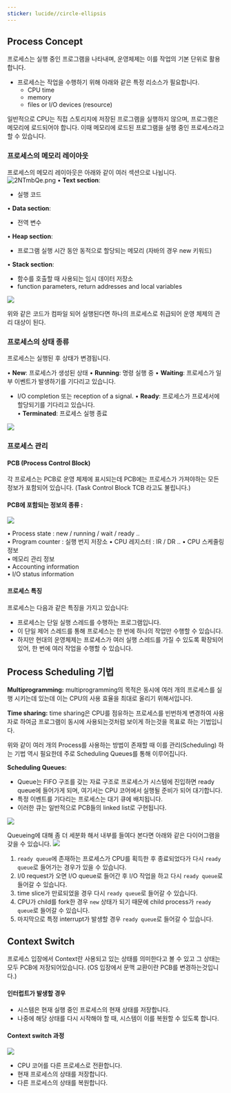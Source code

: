 ```yaml
---
sticker: lucide//circle-ellipsis
---
```

## Process Concept

프로세스는 실행 중인 프로그램을 나타내며, 운영체제는 이를 작업의 기본 단위로 활용합니다.
- 프로세스는 작업을 수행하기 위해 아래와 같은 특정 리소스가 필요합니다.
	- CPU time
	- memory
	- files or I/O devices (resource)

일반적으로 CPU는 직접 스토리지에 저장된 프로그램을 실행하지 않으며, 프로그램은 메모리에 로드되어야 합니다. 이때 메모리에 로드된 프로그램을 실행 중인 프로세스라고 할 수 있습니다.

### 프로세스의 메모리 레이아웃

프로세스의 메모리 레이아웃은 아래와 같이 여러 섹션으로 나뉩니다.
![2NTmbQe.png](https://i.imgur.com/2NTmbQe.png)
• **Text section**:
- 실행 코드

• **Data section**:
- 전역 변수

• **Heap section**:
- 프로그램 실행 시간 동안 동적으로 할당되는 메모리 (자바의 경우 new 키워드)

• **Stack section**:
- 함수를 호출할 때 사용되는 임시 데이터 저장소
- function parameters, return addresses and local variables

![](https://i.imgur.com/be84ExN.png)

위와 같은 코드가 컴파일 되어 실행된다면 하나의 프로세스로 취급되어 운영 체제의 관리 대상이 된다.

### 프로세스의 상태 종류

프로세스는 실행된 후 상태가 변경됩니다.  
  
• **New**: 프로세스가 생성된 상태
• **Running**: 명령 실행 중
• **Waiting**: 프로세스가 일부 이벤트가 발생하기를 기다리고 있습니다.  
- I/O completion 또는 reception of a signal.
• **Ready**: 프로세스가 프로세서에 할당되기를 기다리고 있습니다.  
• **Terminated**: 프로세스 실행 종료

![](https://i.imgur.com/ygMuMia.png)

### 프로세스 관리

#### PCB (Process Control Block)

각 프로세스는 PCB로 운영 체제에 표시되는데 PCB에는 프로세스가 가져야하는 모든 정보가 포함되어 있습니다. (Task Control Block TCB 라고도 불립니다.)
#### PCB에 포함되는 정보의 종류 :

![](https://i.imgur.com/K9X4qX3.png)

• Process state : new / running / wait / ready ..  
• Program counter : 실행 번지 저장소
• CPU 레지스터 : IR / DR ..
• CPU 스케줄링 정보  
• 메모리 관리 정보  
• Accounting information  
• I/O status information

#### 프로세스 특징

프로세스는 다음과 같은 특징을 가지고 있습니다:

- 프로세스는 단일 실행 스레드를 수행하는 프로그램입니다.
- 이 단일 제어 스레드를 통해 프로세스는 한 번에 하나의 작업만 수행할 수 있습니다.
- 하지만 현대의 운영체제는 프로세스가 여러 실행 스레드를 가질 수 있도록 확장되어 있어, 한 번에 여러 작업을 수행할 수 있습니다.

## Process Scheduling 기법

**Multiprogramming:**
multiprogramming의 목적은 동시에 여러 개의 프로세스를 실행 시키는데 있는데 이는 CPU의 사용 효율을 최대로 올리기 위해서입니다.

**Time sharing:**
time sharing은 CPU를 점유하는 프로세스를 빈번하게 변경하여 사용자로 하여금 프로그램이 동시에 사용되는것처럼 보이게 하는것을 목표로 하는 기법입니다.

위와 같이 여러 개의 Process를 사용하는 방법이 존재할 때 이를 관리(Scheduling) 하는 기법 역시 필요한데 주로 Scheduling Queues를 통해 이루어집니다.

**Scheduling Queues:**
- Queue는 FIFO 구조를 갖는 자료 구조로 프로세스가 시스템에 진입하면 ready queue에 들어가게 되며, 여기서는 CPU 코어에서 실행될 준비가 되어 대기합니다.
- 특정 이벤트를 기다리는 프로세스는 대기 큐에 배치됩니다.
- 이러한 큐는 일반적으로 PCB들의 linked list로 구현됩니다.

![](https://i.imgur.com/qaqWXNZ.png)

Queueing에 대해 좀 더 세분화 해서 내부를 들여다 본다면 아래와 같은 다이어그램을 갖을 수 있습니다.
![](https://i.imgur.com/KnvWduj.png)
1. `ready queue`에 존재하는 프로세스가 CPU를 획득한 후 종료되었다가 다시 `ready queue`로 들어가는 경우가 있을 수 있습니다.
2. I/0 request가 오면 I/O queue로 들어간 후 I/O 작업을 하고 다시 `ready queue`로 들어갈 수 있습니다.
3. time slice가 만료되었을 경우 다시 `ready queue`로 들어갈 수 있습니다.
4. CPU가 child를 fork한 경우 `new` 상태가 되기 때문에 child process가 `ready queue`로 들어갈 수 있습니다.
5. 마지막으로 특정 interrupt가 발생할 경우 `ready queue`로 들어갈 수 있습니다.


## Context Switch

프로세스 입장에서 Context란 사용되고 있는 상태를 의미한다고 볼 수 있고 그 상태는 모두 PCB에 저장되어있습니다. (OS 입장에서 문맥 교환이란 PCB를 변경하는것입니다.)

#### 인터럽트가 발생할 경우
- 시스템은 현재 실행 중인 프로세스의 현재 상태를 저장합니다.
- 나중에 해당 상태를 다시 시작해야 할 때, 시스템이 이를 복원할 수 있도록 합니다.
#### Context switch 과정
![](https://i.imgur.com/99Dof01.png)
- CPU 코어를 다른 프로세스로 전환합니다.
- 현재 프로세스의 상태를 저장합니다.
- 다른 프로세스의 상태를 복원합니다.
